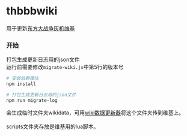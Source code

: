 # thbbbwiki
用于更新[东方大战争灰机维基](https://thbbb.huijiwiki.com/wiki/首页)<br>
### 开始
打包生成更新日志用的json文件<br>
运行前需要修改`migrate-wiki.js`中第5行的版本号
```bash
# 安装依赖模块
npm install

# 打包生成更新日志用的json文件
npm run migrate-log
```
会生成临时文件夹wikidata，可用[wiki数据更新器](https://www.huijiwiki.com/wiki/%E5%B8%AE%E5%8A%A9:%E7%81%B0%E6%9C%BAWiki%E6%95%B0%E6%8D%AE%E6%9B%B4%E6%96%B0%E5%99%A8)将这个文件夹传到维基上。<br>
<br>
scripts文件夹存放是维基用的lua脚本。
